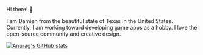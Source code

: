 Hi there! 👋

I am Damien from the beautiful state of Texas in the United States. 
Currently, I am working toward developing game apps as a hobby.
I love the open-source community and creative design.
<br />

[![Anurag's GitHub stats](https://github-readme-stats.vercel.app/api?username=drd60199&theme=tokyonight)](https://github.com/anuraghazra/github-readme-stats)


